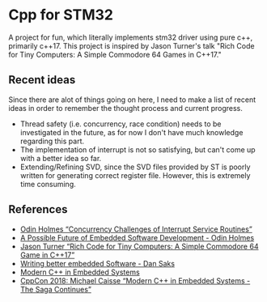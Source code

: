 # Cpp for STM32
A project for fun, which literally implements stm32 driver using pure c++, primarily c++17. This project is inspired by Jason Turner's talk "Rich Code for Tiny Computers: A Simple Commodore 64 Games in C++17."
## Recent ideas
Since there are alot of things going on here, I need to make a list of recent ideas in order to remember the thought process and current progress.
- Thread safety (i.e. concurrency, race condition) needs to be investigated in the future, as for now I don't have much knowledge regarding this part.
- The implementation of interrupt is not so satisfying, but can't come up with a better idea so far.
- Extending/Refining SVD, since the SVD files provided by ST is poorly written for generating correct register file. However, this is extremely time consuming.
## References
- [Odin Holmes “Concurrency Challenges of Interrupt Service Routines”](https://www.youtube.com/watch?v=gcRdG7dGMOw)
- [A Possible Future of Embedded Software Development - Odin Holmes](https://www.youtube.com/watch?v=fsMmh8F8uV0)
- [Jason Turner “Rich Code for Tiny Computers: A Simple Commodore 64 Game in C++17”](https://www.youtube.com/watch?v=zBkNBP00wJE)
- [Writing better embedded Software - Dan Saks](https://www.youtube.com/watch?v=3VtGCPIoBfs&t=2123s)
- [Modern C++ in Embedded Systems](https://www.youtube.com/watch?v=1l2g2dAobXA)
- [CppCon 2018: Michael Caisse “Modern C++ in Embedded Systems - The Saga Continues”](https://www.youtube.com/watch?v=LfRLQ7IChtg)
